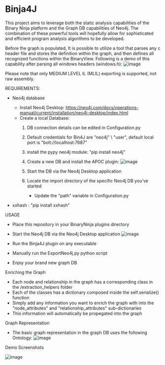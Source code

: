 # Binja4J

This project aims to leverage both the static analysis capabilities of the Binary Ninja platform and the Graph DB capabilities of Neo4j.
The combination of these powerful tools will hopefully allow for sophisticated and efficient program analysis algorithms to be developed.

Before the graph is populated, It is possible to utilize a tool that parses any c header file and stores the definition within the graph, and then defines all recognized functions within the BinaryView. 
Following is a demo of this capability after parsing all windows headers (windows.h): 
![image](https://user-images.githubusercontent.com/34336222/59976825-63b52f00-95d2-11e9-9573-ecda09866dca.gif)


Please note that only MEDIUM LEVEL IL (MLIL) exporting is supported, not raw assembly. 

  REQUIREMENTS:
  - Neo4j database
    * Install Neo4j Desktop: https://neo4j.com/docs/operations-manual/current/installation/neo4j-desktop/index.html
    * Create a local Database:
       1. DB connection details can be edited in Configuration.py
       2. Default credentials for Bin4J are "neo4j" \ "user", default local port is "bolt://localhost:7687"
       3. install the pypy neo4j module: "pip install neo4j"
       4. Create a new DB and install the APOC plugin:
       ![image](https://user-images.githubusercontent.com/34336222/56972290-687dd980-6b73-11e9-9690-277af1cb64a4.PNG)
       
       5. Start the DB via the Neo4j Desktop application
       6. Locate the import directory of the specific Neo4j DB you've started
          * Update the "path" variable in Configuration.py 
       
   - xxhash : "pip install xxhash"
   
  USAGE   
  - Place this repository in your BinaryNinja plugins directory
  - Start the Neo4j DB via the Neo4j Desktop application
  ![image](https://user-images.githubusercontent.com/34336222/56973099-dbd41b00-6b74-11e9-8e02-5ef5470416aa.PNG)
  
  - Run the Binja4J plugin on any executable
  - Manually run the ExportNeo4j.py python script
  - Enjoy your brand new graph DB
  
  Enriching the Graph
  - Each node and relationship in the graph has a corresponding class in the /extraction_helpers folder
  - Each of the classes has a dictionary composed inside the self.serialize() function
  - Simply add any information you want to enrich the graph with into the "node_attributes" and "relationship_attributes" 
    sub-dictionaries
  - This information will automatically be propegated into the graph
  
  Graph Representation
  
  - The basic graph representation in the graph DB uses the following Ontology:
![image](https://user-images.githubusercontent.com/34336222/58807914-aa41ea00-8621-11e9-877f-d92310b0296d.png)
  
  
  Demo Screenshots
  
  ![image](https://user-images.githubusercontent.com/34336222/56093138-59d5c800-5ecd-11e9-8de4-1d6256406d32.PNG)
